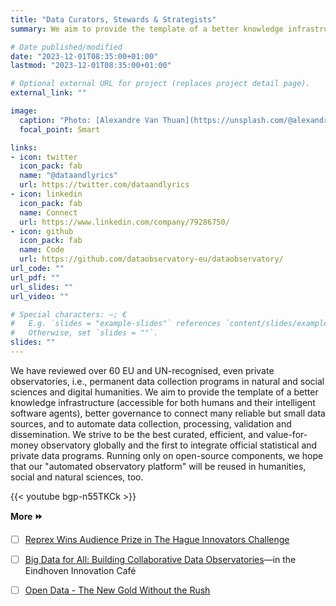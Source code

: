 ```yaml
---
title: "Data Curators, Stewards & Strategists"
summary: We aim to provide the template of a better knowledge infrastructure (accessible for both humans and their intelligent software agents), better governance to connect many reliable but small data sources, and to automate data collection, processing, validation and dissemination. We strive to be the best curated, efficient, and value-for-money observatory globally and the first to integrate official statistical and private data programs. 

# Date published/modified
date: "2023-12-01T08:35:00+01:00"
lastmod: "2023-12-01T08:35:00+01:00"

# Optional external URL for project (replaces project detail page).
external_link: ""

image:
  caption: "Photo: [Alexandre Van Thuan](https://unsplash.com/@alexandrevanthuan?utm_content=creditCopyText&utm_medium=referral&utm_source=unsplash)"
  focal_point: Smart

links:
- icon: twitter
  icon_pack: fab
  name: "@dataandlyrics"
  url: https://twitter.com/dataandlyrics
- icon: linkedin
  icon_pack: fab
  name: Connect
  url: https://www.linkedin.com/company/79286750/
- icon: github
  icon_pack: fab
  name: Code
  url: https://github.com/dataobservatory-eu/dataobservatory/
url_code: ""
url_pdf: ""
url_slides: ""
url_video: ""

# Special characters: —; €
#   E.g. `slides = "example-slides"` references `content/slides/example-slides.md`.
#   Otherwise, set `slides = ""`.
slides: ""
---
```


We have reviewed over 60 EU and UN-recognised, even private observatories, i.e., permanent data collection programs in natural and social sciences and digital humanities. We aim to provide the template of a better knowledge infrastructure (accessible for both humans and their intelligent software agents), better governance to connect many reliable but small data sources, and to automate data collection, processing, validation and dissemination. We strive to be the best curated, efficient, and value-for-money observatory globally and the first to integrate official statistical and private data programs. Running only on open-source components,  we hope that our "automated observatory platform" will be reused in humanities, social and natural sciences, too.  

{{< youtube bgp-n55TKCk >}}

**More ⏩**

- [ ] [Reprex Wins Audience Prize in The Hague Innovators Challenge](/post/2022-11-15-reprex-hague-innovators-award/)
- [ ] [Big Data for All: Building Collaborative Data Observatories](/post/2022-11-03_ehv_innovation_cafe/)—in the Eindhoven Innovation Café
- [ ] [Open Data - The New Gold Without the Rush](/post/2021-06-18-gold-without-rush/)


